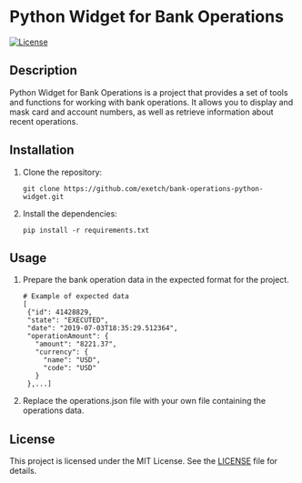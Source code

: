 # Python Widget for Bank Operations

[![License](https://img.shields.io/badge/license-MIT-blue.svg)](https://opensource.org/licenses/MIT)

## Description

Python Widget for Bank Operations is a project that provides a set of tools and functions for working with bank operations. It allows you to display and mask card and account numbers, as well as retrieve information about recent operations.
## Installation

1. Clone the repository:

   ```shell
   git clone https://github.com/exetch/bank-operations-python-widget.git
   ```
2. Install the dependencies:

    ```
   pip install -r requirements.txt
    ```
## Usage
1. Prepare the bank operation data in the expected format for the project.
   ```
   # Example of expected data
   [
    {"id": 41428829,
    "state": "EXECUTED",
    "date": "2019-07-03T18:35:29.512364",
    "operationAmount": {
      "amount": "8221.37",
      "currency": {
        "name": "USD",
        "code": "USD"
      }
    },...]
   ```
2. Replace the operations.json file with your own file containing the operations data.
## License
This project is licensed under the MIT License. See the [LICENSE](LICENSE) file for details.

